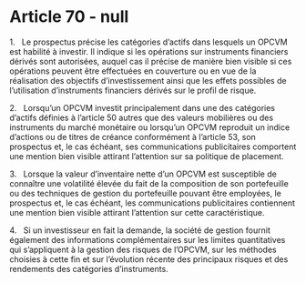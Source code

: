 # Article 70 - null


1.   Le prospectus précise les catégories d’actifs dans lesquels un OPCVM est habilité à investir. Il indique si les opérations sur instruments financiers dérivés sont autorisées, auquel cas il précise de manière bien visible si ces opérations peuvent être effectuées en couverture ou en vue de la réalisation des objectifs d’investissement ainsi que les effets possibles de l’utilisation d’instruments financiers dérivés sur le profil de risque.

2.   Lorsqu’un OPCVM investit principalement dans une des catégories d’actifs définies à l’article 50 autres que des valeurs mobilières ou des instruments du marché monétaire ou lorsqu’un OPCVM reproduit un indice d’actions ou de titres de créance conformément à l’article 53, son prospectus et, le cas échéant, ses communications publicitaires comportent une mention bien visible attirant l’attention sur sa politique de placement.

3.   Lorsque la valeur d’inventaire nette d’un OPCVM est susceptible de connaître une volatilité élevée du fait de la composition de son portefeuille ou des techniques de gestion du portefeuille pouvant être employées, le prospectus et, le cas échéant, les communications publicitaires contiennent une mention bien visible attirant l’attention sur cette caractéristique.

4.   Si un investisseur en fait la demande, la société de gestion fournit également des informations complémentaires sur les limites quantitatives qui s’appliquent à la gestion des risques de l’OPCVM, sur les méthodes choisies à cette fin et sur l’évolution récente des principaux risques et des rendements des catégories d’instruments.

